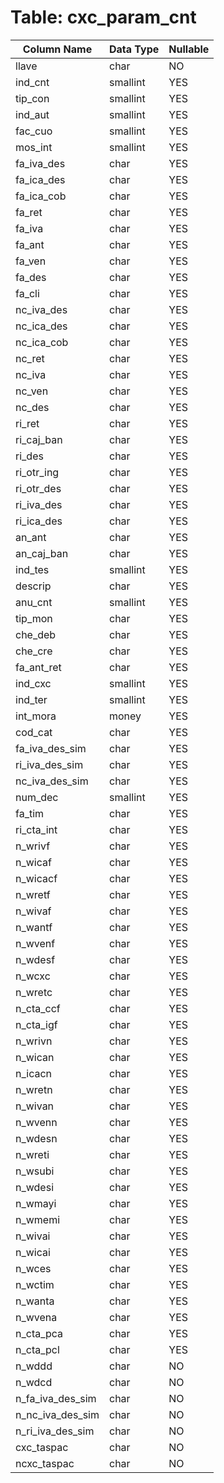 # Table: cxc_param_cnt

| Column Name | Data Type | Nullable |
|-------------|-----------|----------|
| llave | char | NO |
| ind_cnt | smallint | YES |
| tip_con | smallint | YES |
| ind_aut | smallint | YES |
| fac_cuo | smallint | YES |
| mos_int | smallint | YES |
| fa_iva_des | char | YES |
| fa_ica_des | char | YES |
| fa_ica_cob | char | YES |
| fa_ret | char | YES |
| fa_iva | char | YES |
| fa_ant | char | YES |
| fa_ven | char | YES |
| fa_des | char | YES |
| fa_cli | char | YES |
| nc_iva_des | char | YES |
| nc_ica_des | char | YES |
| nc_ica_cob | char | YES |
| nc_ret | char | YES |
| nc_iva | char | YES |
| nc_ven | char | YES |
| nc_des | char | YES |
| ri_ret | char | YES |
| ri_caj_ban | char | YES |
| ri_des | char | YES |
| ri_otr_ing | char | YES |
| ri_otr_des | char | YES |
| ri_iva_des | char | YES |
| ri_ica_des | char | YES |
| an_ant | char | YES |
| an_caj_ban | char | YES |
| ind_tes | smallint | YES |
| descrip | char | YES |
| anu_cnt | smallint | YES |
| tip_mon | char | YES |
| che_deb | char | YES |
| che_cre | char | YES |
| fa_ant_ret | char | YES |
| ind_cxc | smallint | YES |
| ind_ter | smallint | YES |
| int_mora | money | YES |
| cod_cat | char | YES |
| fa_iva_des_sim | char | YES |
| ri_iva_des_sim | char | YES |
| nc_iva_des_sim | char | YES |
| num_dec | smallint | YES |
| fa_tim | char | YES |
| ri_cta_int | char | YES |
| n_wrivf | char | YES |
| n_wicaf | char | YES |
| n_wicacf | char | YES |
| n_wretf | char | YES |
| n_wivaf | char | YES |
| n_wantf | char | YES |
| n_wvenf | char | YES |
| n_wdesf | char | YES |
| n_wcxc | char | YES |
| n_wretc | char | YES |
| n_cta_ccf | char | YES |
| n_cta_igf | char | YES |
| n_wrivn | char | YES |
| n_wican | char | YES |
| n_icacn | char | YES |
| n_wretn | char | YES |
| n_wivan | char | YES |
| n_wvenn | char | YES |
| n_wdesn | char | YES |
| n_wreti | char | YES |
| n_wsubi | char | YES |
| n_wdesi | char | YES |
| n_wmayi | char | YES |
| n_wmemi | char | YES |
| n_wivai | char | YES |
| n_wicai | char | YES |
| n_wces | char | YES |
| n_wctim | char | YES |
| n_wanta | char | YES |
| n_wvena | char | YES |
| n_cta_pca | char | YES |
| n_cta_pcl | char | YES |
| n_wddd | char | NO |
| n_wdcd | char | NO |
| n_fa_iva_des_sim | char | NO |
| n_nc_iva_des_sim | char | NO |
| n_ri_iva_des_sim | char | NO |
| cxc_taspac | char | NO |
| ncxc_taspac | char | NO |
